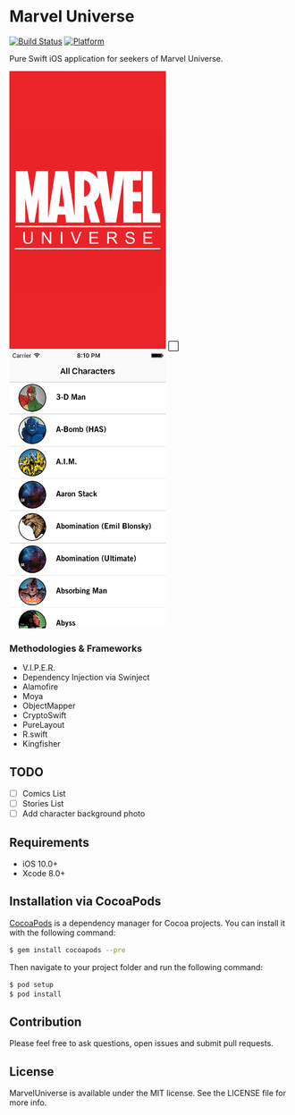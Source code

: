 # Marvel Universe

[![Build Status](https://travis-ci.org/siggb/MarvelUniverse.svg?branch=master)](https://travis-ci.org/siggb/MarvelUniverse?style=flat)
[![Platform](https://img.shields.io/badge/platform-ios-yellow.svg)](https://img.shields.io/badge/platform-ios-yellow.svg?style=flat)

Pure Swift iOS application for seekers of Marvel Universe.

<img src="https://raw.githubusercontent.com/siggb/MarvelUniverse/master/marvel-universe/Resources/Screenshots/img1.png" alt="Example Usage" width="280" height="497" />
⬜️ <img src="https://raw.githubusercontent.com/siggb/MarvelUniverse/master/marvel-universe/Resources/Screenshots/img2.png" alt="Example Usage" width="280" height="497" />

### Methodologies & Frameworks

* V.I.P.E.R.
* Dependency Injection via Swinject
* Alamofire
* Moya
* ObjectMapper
* CryptoSwift
* PureLayout
* R.swift
* Kingfisher

## TODO

- [ ] Comics List
- [ ] Stories List
- [ ] Add character background photo

## Requirements

- iOS 10.0+
- Xcode 8.0+

## Installation via CocoaPods

[CocoaPods](http://cocoapods.org) is a dependency manager for Cocoa projects. You can install it with the following command:

```bash
$ gem install cocoapods --pre
```

Then navigate to your project folder and run the following command:

```bash
$ pod setup
$ pod install
```

## Contribution

Please feel free to ask questions, open issues and submit pull requests.

## License

MarvelUniverse is available under the MIT license. See the LICENSE file for more info.
